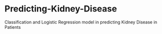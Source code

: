 # Predicting-Kidney-Disease
Classification and Logistic Regression model in predicting Kidney Disease in Patients
